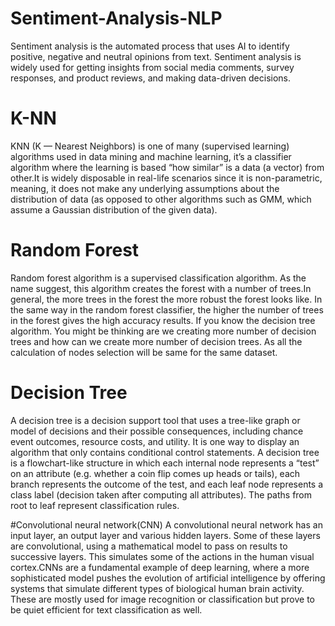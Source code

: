 # Sentiment-Analysis-NLP
Sentiment analysis is the automated process that uses AI to identify positive, negative and neutral opinions from text.
Sentiment analysis is widely used for getting insights from social media comments, survey responses, and product reviews, 
and making data-driven decisions.

# K-NN
KNN (K — Nearest Neighbors) is one of many (supervised learning) algorithms used in data mining and machine learning, it’s
a classifier algorithm where the learning is based “how similar” is a data (a vector) from other.It is widely disposable in real-life scenarios since it is non-parametric, meaning, it does not make any underlying assumptions about the distribution 
of data (as opposed to other algorithms such as GMM, which assume a Gaussian distribution of the given data). 

# Random Forest
Random forest algorithm is a supervised classification algorithm. As the name suggest, this algorithm creates the forest with
a number of trees.In general, the more trees in the forest the more robust the forest looks like. In the same way in the random forest classifier, the higher the number of trees in the forest gives the high accuracy results.
If you know the decision tree algorithm. You might be thinking are we creating more number of decision trees and how can we create more number of decision trees. As all the calculation of nodes selection will be same for the same dataset.

# Decision Tree
A decision tree is a decision support tool that uses a tree-like graph or model of decisions and their possible consequences, including chance event outcomes, resource costs, and utility. It is one way to display an algorithm that only contains conditional control statements.
A decision tree is a flowchart-like structure in which each internal node represents a “test” on an attribute (e.g. whether a coin flip comes up heads or tails), each branch represents the outcome of the test, and each leaf node represents a class label (decision taken after computing all attributes). The paths from root to leaf represent classification rules.

#Convolutional neural network(CNN)
A convolutional neural network has an input layer, an output layer and various hidden layers. Some of these layers are convolutional, using a mathematical model to pass on results to successive layers. This simulates some of the actions in the human visual cortex.CNNs are a fundamental example of deep learning, where a more sophisticated model pushes the evolution of artificial intelligence by offering systems that simulate different types of biological human brain activity. These are mostly used for image recognition or classification but prove to be quiet efficient for text classification as well.
